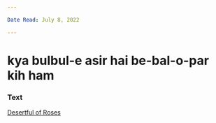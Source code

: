 ```yaml
---

Date Read: July 8, 2022

---
```


# kya bulbul-e asir hai be-bal-o-par kih ham

### Text
[Desertful of Roses](http://www.columbia.edu/itc/mealac/pritchett/00garden/02c/0276/index_0276.html)

